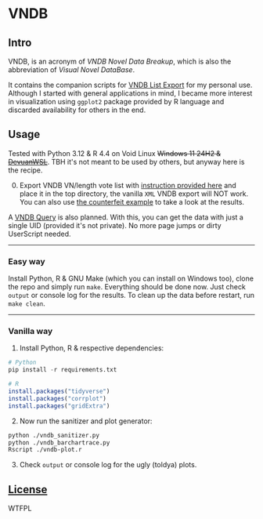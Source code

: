# VNDB

## Intro

VNDB, is an acronym of *VNDB Novel Data Breakup*, which is also the abbreviation of *Visual Novel DataBase*.

It contains the companion scripts for [VNDB List Export](https://github.com/Vinfall/UserScripts#list) for my personal use.
Although I started with general applications in mind, I became more interest in visualization
using `ggplot2` package provided by R language and discarded availability for others in the end.

## Usage

Tested with Python 3.12 & R 4.4 on Void Linux ~~Windows 11 24H2 & [DevuanWSL](https://github.com/Vinfall/DevuanWSL)~~.
TBH it's not meant to be used by others, but anyway here is the recipe.

0. Export VNDB VN/length vote list with [instruction provided here](https://github.com/Vinfall/UserScripts#vndb-list-export)
and place it in the top directory, the vanilla `XML` VNDB export will NOT work.
You can also use [the counterfeit example](example/vndb-list-export-20240101.csv) to take a look at the results.

A [VNDB Query](https://query.vndb.org/about) is also planned.
With this, you can get the data with just a single UID (provided it's not private).
No more page jumps or dirty UserScript needed.

***

### Easy way

Install Python, R & GNU Make (which you can install on Windows too), clone the repo and simply run `make`.
Everything should be done now. Just check `output` or console log for the results.
To clean up the data before restart, run `make clean`.

***

### Vanilla way

1. Install Python, R & respective dependencies:

```python
# Python
pip install -r requirements.txt
```

```r
# R
install.packages("tidyverse")
install.packages("corrplot")
install.packages("gridExtra")
```

2. Now run the sanitizer and plot generator:

```sh
python ./vndb_sanitizer.py
python ./vndb_barchartrace.py
Rscript ./vndb-plot.r
```

3. Check `output` or console log for the ugly (toldya) plots.

## [License](LICENSE)

WTFPL
